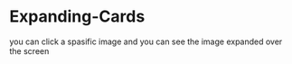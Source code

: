 # Expanding-Cards

you can click a spasific image and you can see the image expanded over the screen 

